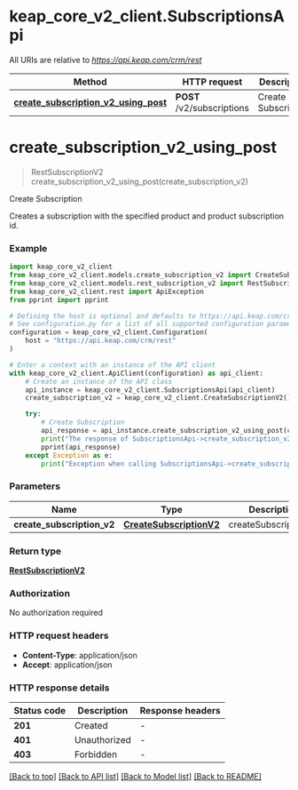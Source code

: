 # keap_core_v2_client.SubscriptionsApi

All URIs are relative to *https://api.keap.com/crm/rest*

Method | HTTP request | Description
------------- | ------------- | -------------
[**create_subscription_v2_using_post**](SubscriptionsApi.md#create_subscription_v2_using_post) | **POST** /v2/subscriptions | Create Subscription


# **create_subscription_v2_using_post**
> RestSubscriptionV2 create_subscription_v2_using_post(create_subscription_v2)

Create Subscription

Creates a subscription with the specified product and product subscription id.

### Example


```python
import keap_core_v2_client
from keap_core_v2_client.models.create_subscription_v2 import CreateSubscriptionV2
from keap_core_v2_client.models.rest_subscription_v2 import RestSubscriptionV2
from keap_core_v2_client.rest import ApiException
from pprint import pprint

# Defining the host is optional and defaults to https://api.keap.com/crm/rest
# See configuration.py for a list of all supported configuration parameters.
configuration = keap_core_v2_client.Configuration(
    host = "https://api.keap.com/crm/rest"
)

# Enter a context with an instance of the API client
with keap_core_v2_client.ApiClient(configuration) as api_client:
    # Create an instance of the API class
    api_instance = keap_core_v2_client.SubscriptionsApi(api_client)
    create_subscription_v2 = keap_core_v2_client.CreateSubscriptionV2() # CreateSubscriptionV2 | createSubscriptionV2

    try:
        # Create Subscription
        api_response = api_instance.create_subscription_v2_using_post(create_subscription_v2)
        print("The response of SubscriptionsApi->create_subscription_v2_using_post:\n")
        pprint(api_response)
    except Exception as e:
        print("Exception when calling SubscriptionsApi->create_subscription_v2_using_post: %s\n" % e)
```


### Parameters


Name | Type | Description  | Notes
------------- | ------------- | ------------- | -------------
 **create_subscription_v2** | [**CreateSubscriptionV2**](CreateSubscriptionV2.md)| createSubscriptionV2 | 

### Return type

[**RestSubscriptionV2**](RestSubscriptionV2.md)

### Authorization

No authorization required

### HTTP request headers

 - **Content-Type**: application/json
 - **Accept**: application/json

### HTTP response details

| Status code | Description | Response headers |
|-------------|-------------|------------------|
**201** | Created |  -  |
**401** | Unauthorized |  -  |
**403** | Forbidden |  -  |

[[Back to top]](#) [[Back to API list]](../README.md#documentation-for-api-endpoints) [[Back to Model list]](../README.md#documentation-for-models) [[Back to README]](../README.md)


